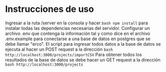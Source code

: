 # Instrucciones de uso
Ingresar a la ruta /server en la consola y hacer ```bash npm install``` para instalar todas las dependencias necesarias del servidor.
Configurar un archivo .env que contenga la información tal y como dice en el archivo .env.example para conectarse a una base de datos en postgres que se debe llamar "erco".
El script para ingresar todos datos a la base de datos se ejecuta al hacer un POST request a la dirección ```bash http://localhost:3000/projects/importCSV```
Para obtener todos los resultados de la base de datos se debe hacer un GET request a la dirección ```bash http://localhost:3000/projects```
